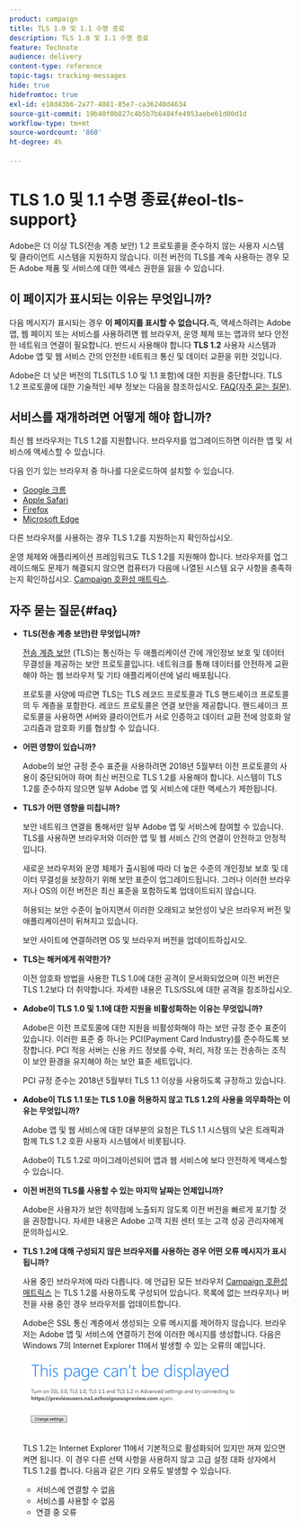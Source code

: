 ```yaml
---
product: campaign
title: TLS 1.0 및 1.1 수명 종료
description: TLS 1.0 및 1.1 수명 종료
feature: Technote
audience: delivery
content-type: reference
topic-tags: tracking-messages
hide: true
hidefromtoc: true
exl-id: e18d43b6-2a77-4881-85e7-ca36248d4634
source-git-commit: 19b40f0b827c4b5b7b6484fe4953aebe61d00d1d
workflow-type: tm+mt
source-wordcount: '860'
ht-degree: 4%

---
```


# TLS 1.0 및 1.1 수명 종료{#eol-tls-support}



Adobe은 더 이상 TLS(전송 계층 보안) 1.2 프로토콜을 준수하지 않는 사용자 시스템 및 클라이언트 시스템을 지원하지 않습니다. 이전 버전의 TLS를 계속 사용하는 경우 모든 Adobe 제품 및 서비스에 대한 액세스 권한을 잃을 수 있습니다.

## 이 페이지가 표시되는 이유는 무엇입니까?

다음 메시지가 표시되는 경우 **이 페이지를 표시할 수 없습니다.**&#x200B;즉, 액세스하려는 Adobe 앱, 웹 페이지 또는 서비스를 사용하려면 웹 브라우저, 운영 체제 또는 앱과의 보다 안전한 네트워크 연결이 필요합니다. 반드시 사용해야 합니다 **TLS 1.2** 사용자 시스템과 Adobe 앱 및 웹 서비스 간의 안전한 네트워크 통신 및 데이터 교환을 위한 것입니다.

Adobe은 더 낮은 버전의 TLS(TLS 1.0 및 1.1 포함)에 대한 지원을 중단합니다. TLS 1.2 프로토콜에 대한 기술적인 세부 정보는 다음을 참조하십시오. [FAQ(자주 묻는 질문)](#faq).

## 서비스를 재개하려면 어떻게 해야 합니까?

최신 웹 브라우저는 TLS 1.2를 지원합니다. 브라우저를 업그레이드하면 이러한 앱 및 서비스에 액세스할 수 있습니다.

다음 인기 있는 브라우저 중 하나를 다운로드하여 설치할 수 있습니다.

* [Google 크롬](https://www.google.com/chrome/)
* [Apple Safari](https://www.apple.com/safari/)
* [Firefox](https://www.mozilla.org/en-US/firefox/new/)
* [Microsoft Edge](https://www.microsoft.com/en-us/edge)

다른 브라우저를 사용하는 경우 TLS 1.2를 지원하는지 확인하십시오.

운영 체제와 애플리케이션 프레임워크도 TLS 1.2를 지원해야 합니다. 브라우저를 업그레이드해도 문제가 해결되지 않으면 컴퓨터가 다음에 나열된 시스템 요구 사항을 충족하는지 확인하십시오. [Campaign 호환성 매트릭스](../../rn/using/compatibility-matrix.md).

## 자주 묻는 질문{#faq}

* **TLS(전송 계층 보안)란 무엇입니까?**

  [전송 계층 보안](https://en.wikipedia.org/wiki/Transport_Layer_Security) (TLS)는 통신하는 두 애플리케이션 간에 개인정보 보호 및 데이터 무결성을 제공하는 보안 프로토콜입니다. 네트워크를 통해 데이터를 안전하게 교환해야 하는 웹 브라우저 및 기타 애플리케이션에 널리 배포됩니다.

  프로토콜 사양에 따르면 TLS는 TLS 레코드 프로토콜과 TLS 핸드셰이크 프로토콜의 두 계층을 포함한다. 레코드 프로토콜은 연결 보안을 제공합니다. 핸드셰이크 프로토콜을 사용하면 서버와 클라이언트가 서로 인증하고 데이터 교환 전에 암호화 알고리즘과 암호화 키를 협상할 수 있습니다.

* **어떤 영향이 있습니까?**

  Adobe의 보안 규정 준수 표준을 사용하려면 2018년 5월부터 이전 프로토콜의 사용이 중단되어야 하며 최신 버전으로 TLS 1.2를 사용해야 합니다. 시스템이 TLS 1.2를 준수하지 않으면 일부 Adobe 앱 및 서비스에 대한 액세스가 제한됩니다.

* **TLS가 어떤 영향을 미칩니까?**

  보안 네트워크 연결을 통해서만 일부 Adobe 앱 및 서비스에 참여할 수 있습니다. TLS를 사용하면 브라우저와 이러한 앱 및 웹 서비스 간의 연결이 안전하고 안정적입니다.

  새로운 브라우저와 운영 체제가 출시됨에 따라 더 높은 수준의 개인정보 보호 및 데이터 무결성을 보장하기 위해 보안 표준이 업그레이드됩니다. 그러나 이러한 브라우저나 OS의 이전 버전은 최신 표준을 포함하도록 업데이트되지 않습니다.

  허용되는 보안 수준이 높아지면서 이러한 오래되고 보안성이 낮은 브라우저 버전 및 애플리케이션이 뒤쳐지고 있습니다.

  보안 사이트에 연결하려면 OS 및 브라우저 버전을 업데이트하십시오.

* **TLS는 해커에게 취약한가?**

  이전 암호화 방법을 사용한 TLS 1.0에 대한 공격이 문서화되었으며 이전 버전은 TLS 1.2보다 더 취약합니다. 자세한 내용은 TLS/SSL에 대한 공격을 참조하십시오.

* **Adobe이 TLS 1.0 및 1.1에 대한 지원을 비활성화하는 이유는 무엇입니까?**

  Adobe은 이전 프로토콜에 대한 지원을 비활성화해야 하는 보안 규정 준수 표준이 있습니다. 이러한 표준 중 하나는 PCI(Payment Card Industry)를 준수하도록 보장합니다. PCI 적응 서버는 신용 카드 정보를 수락, 처리, 저장 또는 전송하는 조직이 보안 환경을 유지해야 하는 보안 표준 세트입니다.

  PCI 규정 준수는 2018년 5월부터 TLS 1.1 이상을 사용하도록 규정하고 있습니다.

* **Adobe이 TLS 1.1 또는 TLS 1.0을 허용하지 않고 TLS 1.2의 사용을 의무화하는 이유는 무엇입니까?**

  Adobe 앱 및 웹 서비스에 대한 대부분의 요청은 TLS 1.1 시스템의 낮은 트래픽과 함께 TLS 1.2 호환 사용자 시스템에서 비롯됩니다.

  Adobe이 TLS 1.2로 마이그레이션되어 앱과 웹 서비스에 보다 안전하게 액세스할 수 있습니다.

* **이전 버전의 TLS를 사용할 수 있는 마지막 날짜는 언제입니까?**

  Adobe은 사용자가 보안 취약점에 노출되지 않도록 이전 버전을 빠르게 포기할 것을 권장합니다. 자세한 내용은 Adobe 고객 지원 센터 또는 고객 성공 관리자에게 문의하십시오.

* **TLS 1.2에 대해 구성되지 않은 브라우저를 사용하는 경우 어떤 오류 메시지가 표시됩니까?**

  사용 중인 브라우저에 따라 다릅니다. 에 언급된 모든 브라우저 [Campaign 호환성 매트릭스](../../rn/using/compatibility-matrix.md) 는 TLS 1.2를 사용하도록 구성되어 있습니다. 목록에 없는 브라우저나 버전을 사용 중인 경우 브라우저를 업데이트합니다.

  Adobe은 SSL 통신 계층에서 생성되는 오류 메시지를 제어하지 않습니다. 브라우저는 Adobe 앱 및 서비스에 연결하기 전에 이러한 메시지를 생성합니다. 다음은 Windows 7의 Internet Explorer 11에서 발생할 수 있는 오류의 예입니다.

  ![](assets/do-not-translate/page-not-displayed.png)

  TLS 1.2는 Internet Explorer 11에서 기본적으로 활성화되어 있지만 꺼져 있으면 켜면 됩니다. 이 경우 다른 선택 사항을 사용하지 않고 고급 설정 대화 상자에서 TLS 1.2를 켭니다. 다음과 같은 기타 오류도 발생할 수 있습니다.

   * 서비스에 연결할 수 없음
   * 서비스를 사용할 수 없음
   * 연결 중 오류
